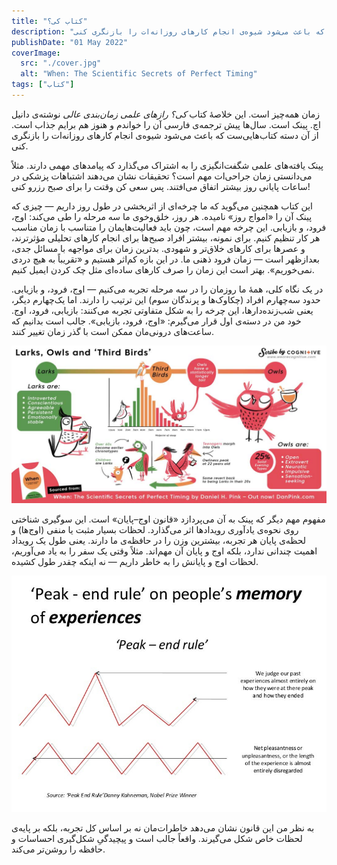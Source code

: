 ```yaml
---
title: "کتاب کی؟"
description: "با زمان همه‌چیز است. این خلاصه‌ٔ کتاب کی؟ رازهای علمی زمان‌بندی عالی نوشته‌ی دانیل اچ. پینک است. سال‌ها پیش ترجمه‌ی فارسی آن را خواندم و هنوز هم برایم جذاب است. از آن‌ دسته کتاب‌هایی‌ست که باعث می‌شود شیوه‌ی انجام کارهای روزانه‌ات را بازنگری کنی."
publishDate: "01 May 2022"
coverImage:
  src: "./cover.jpg"
  alt: "When: The Scientific Secrets of Perfect Timing"
tags: ["کتاب"]
---
```


زمان همه‌چیز است. این خلاصه‌ٔ کتاب _کی؟ رازهای علمی زمان‌بندی عالی_ نوشته‌ی دانیل اچ. پینک است. سال‌ها پیش ترجمه‌ی فارسی آن را خواندم و هنوز هم برایم جذاب است. از آن‌ دسته کتاب‌هایی‌ست که باعث می‌شود شیوه‌ی انجام کارهای روزانه‌ات را بازنگری کنی.

پینک یافته‌های علمی شگفت‌انگیزی را به اشتراک می‌گذارد که پیامدهای مهمی دارند. مثلاً می‌دانستی زمان جراحی‌ات مهم است؟ تحقیقات نشان می‌دهند اشتباهات پزشکی در ساعات پایانی روز بیشتر اتفاق می‌افتند. پس سعی کن وقتت را برای صبح رزرو کنی!

این کتاب همچنین می‌گوید که ما چرخه‌ای از اثربخشی در طول روز داریم — چیزی که پینک آن را «امواج روز» نامیده. هر روز، خلق‌و‌خوی ما سه مرحله را طی می‌کند: اوج، فرود، و بازیابی. این چرخه مهم است، چون باید فعالیت‌هایمان را متناسب با زمان مناسب هر کار تنظیم کنیم. برای نمونه، بیشتر افراد صبح‌ها برای انجام کارهای تحلیلی مؤثرترند، و عصرها برای کارهای خلاق‌تر و شهودی. بدترین زمان برای مواجهه با مسائل جدی، بعدازظهر است — زمان فرود ذهنی ما. در این بازه کم‌اثر هستیم و «تقریباً به هیچ دردی نمی‌خوریم». بهتر است این زمان را صرف کارهای ساده‌ای مثل چک کردن ایمیل کنیم.

در یک نگاه کلی، همه‌ٔ ما روزمان را در سه مرحله تجربه می‌کنیم — اوج، فرود، و بازیابی. حدود سه‌چهارم افراد (چکاوک‌ها و پرندگان سوم) این ترتیب را دارند. اما یک‌چهارم دیگر، یعنی شب‌زنده‌دارها، این چرخه را به شکل متفاوتی تجربه می‌کنند: بازیابی، فرود، اوج. خود من در دسته‌ی اول قرار می‌گیرم: «اوج، فرود، بازیابی». جالب است بدانیم که ساعت‌های درونی‌مان ممکن است با گذر زمان تغییر کنند.

![تصویری درباره‌ی چکاوک‌ها، شب‌زنده‌دارها و پرندگان سوم](./larks-owls-third_final.jpg)

مفهوم مهم دیگر که پینک به آن می‌پردازد «قانون اوج–پایان» است. این سوگیری شناختی روی نحوه‌ی یادآوری رویدادها اثر می‌گذارد. لحظات بسیار مثبت یا منفی (اوج‌ها) و لحظه‌ی پایان هر تجربه، بیشترین وزن را در حافظه‌ی ما دارند. یعنی طول یک رویداد اهمیت چندانی ندارد، بلکه اوج و پایان آن مهم‌اند. مثلاً وقتی یک سفر را به یاد می‌آوریم، لحظات اوج و پایانش را به خاطر داریم — نه اینکه چقدر طول کشیده.

![تصویری درباره‌ی قانون اوج–پایان](./peak-end-rule.jpg)

به نظر من این قانون نشان می‌دهد خاطرات‌مان نه بر اساس کل تجربه، بلکه بر پایه‌ی لحظات خاص شکل می‌گیرند. واقعاً جالب است و پیچیدگیِ شکل‌گیری احساسات و حافظه را روشن‌تر می‌کند.
